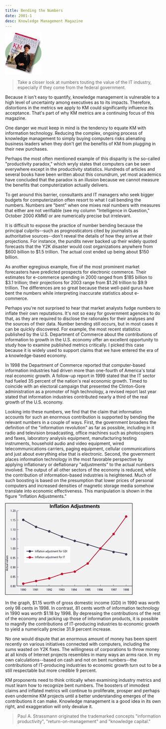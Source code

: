 ```yaml
---
title: Bending the Numbers
date: 2001-1
desc: Knowledge Management Magazine
---
```


![cover art](0101-cover.jpg)


> Take a closer look at numbers touting the value of the IT industry,
> especially if they come from the federal government.


Because it isn't easy to quantify, knowledge management is vulnerable
to a high level of uncertainty among executives as to its
impacts. Therefore, distortions in the metrics we apply to KM could
significantly influence its acceptance. That's part of why KM metrics
are a continuing focus of this magazine.

One danger we must keep in mind is the tendency to equate KM with
information technology. Reducing the complex, ongoing process of
knowledge management to simply buying computers risks alienating
business leaders when they don't get the benefits of KM from plugging
in their new purchases.

Perhaps the most often mentioned example of this disparity is the
so-called "productivity paradox," which wryly states that computers
can be seen everywhere except in the productivity statistics. Hundreds
of articles and several books have been written about this conundrum,
yet most academics have concluded that the paradox is an illusion
because we cannot measure the benefits that computerization actually
delivers.

To get around this barrier, consultants and IT managers who seek
bigger budgets for computerization often resort to what I call bending
the numbers. Numbers are "bent" when one mixes real numbers with
measures that either are not verifiable (see my column "Intelligence
in Question," October 2000 <I>KMM)</I> or are numerically precise but
irrelevant.

It is difficult to expose the practice of number bending because the
principal culprits--such as prognosticators cited by journalists as
authoritative sources--don't reveal the details of how they arrive at
their projections. For instance, the pundits never backed up their
widely quoted forecasts that the Y2K disaster would cost organizations
anywhere from $600 billion to $1.5 trillion. The actual cost ended up
being about $150 billion.

As another egregious example, five of the most prominent market
forecasters have predicted prospects for electronic commerce. Their
estimates for e-commerce spending in 2000 ranged from $185 billion to
$3.1 trillion; their projections for 2003 range from $1.26 trillion to
$9.9 trillion. The differences are so great because these well-paid
gurus have bent the numbers while interpreting inaccurate statistics
about e-commerce.  

Perhaps you're not surprised to hear that market analysts fudge
numbers to inflate their own reputations. It's not so easy for
government agencies to do that, as they are required to disclose the
rationales for their analyses and the sources of their data. Number
bending still occurs, but in most cases it can be quickly
discovered. For example, the most recent statistics published by the
U.S. Department of Commerce about the contributions of information to
growth in the U.S. economy offer an excellent opportunity to study how
to examine published metrics critically. I picked this case because it
is widely used to support claims that we have entered the era of a
knowledge-based economy.

In 1998 the Department of Commerce reported that computer-based
information industries had driven more than one-fourth of America's
total real economic growth. A follow-up report in 1999 stated that the
IT sector had fueled 35 percent of the nation's real economic
growth. Timed to coincide with an electoral campaign that presented
the Clinton-Gore administration as a promoter of high technology, a
revised report last year stated that information industries
contributed nearly a third of the real growth of the U.S. economy.

Looking into these numbers, we find that the claim that information
accounts for such an enormous contribution is supported by bending the
relevant numbers in a couple of ways. First, the government broadens
the definition of the "information revolution" as far as possible,
including in it radio and television broadcasting, office machines
such as photocopiers and faxes, laboratory analysis equipment,
manufacturing testing instruments, household audio and video
equipment, wired telecommunications carriers, paging equipment,
cellular communications and just about everything else that is
electronic. Second, the government places information technology in
the most favorable perspective by applying inflationary or
deflationary "adjustments" to the actual numbers involved. The output
of all other sectors of the economy is reduced, while the contribution
of information-based industries is heightened. Much of such boosting
is based on the presumption that lower prices of personal computers
and increased densities of magnetic storage media somehow translate
into economic effectiveness. This manipulation is shown in the figure
"Inflation Adjustments."


![Inflation Adjustments](2001-1-fig.gif)

In the graph, $1.15 worth of gross domestic income (GDI) in 1990 was
worth only 98 cents in 1998. In contrast, 81 cents worth of
information technology in 1990 was worth $1.18 by 1998. By depressing
the contributions of the rest of the economy and jacking up those of
information products, it is possible to magnify the contributions of
IT-producing industries to economic growth to yield a numerically
precise 31.9 percent increase.

No one would dispute that an enormous amount of money has been spent
recently on various initiatives connected with computers, including
the sums wasted on Y2K fixes. The willingness of corporations to throw
money at all kinds of Internet projects resembles in many ways an arms
race. In my own calculations--based on cash and not on bent
numbers--the contributions of IT-producing industries to economic
growth turn out to be a still respectable but more credible 9 percent.

KM proponents need to think critically when examining industry metrics
and must learn how to recognize bent numbers. The boosters of immodest
claims and inflated metrics will continue to proliferate, prosper and
perhaps even undermine KM projects until a better understanding
emerges of the contributions it can make. Knowledge management is a
good idea in its own right, and exaggeration will only devalue it.

> Paul A. Strassmann originated the trademarked concepts "information
> productivity", "return-on-management" and "knowledge capital."
